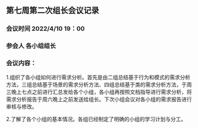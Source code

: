 ## 第七周第二次组长会议记录

### 会议时间 2022/4/10 19：00

### 参会人 各小组组长

### 会议内容：

1.组织了各小组如何进行需求分析。首先是由二组总结基于行为和模式的需求分析方法，三组总结基于场景的需求分析方法、四组总结基于类的需求分析方法，于周三晚上七点之前进行汇总发给各个小组，各小组再按照文档指导进行需求分析，将需求分析报告于周六晚上之前发送给组长。下次小组会议对各小组的需求报告进行审核与修改。

2.了解了各个小组的基本情况。各组已经制定了明确的小组的学习计划与分工。